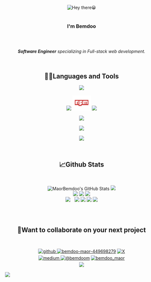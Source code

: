 <p align="center"><img src="https://www.funimada.com/assets/images/cards/big/hello-4.gif" alt="Hey there😀"></p>

<h3 align="center"><br>
<b>I'm Bemdoo</b></h3><br><br>

<p align="center"><i><b>Software Engineer</b> specializing in Full-stack web development.</i></p><br>

<h2 align="center">👨‍💻Languages and Tools</h2>
<p align="center">
   <img src="https://skillicons.dev/icons?i=html,css,bootstrap,sass,js,jquery,react,git,github"/>
</p>

<p align="center">
   <img src="https://skillicons.dev/icons?i=jest,cypress,bash" style="display: inline-block;"/>
   <img width="60" height="50px" src="./assets/npm logo.png" alt="npm" style="display: inline-block;"/>
   <img src="https://skillicons.dev/icons?i=yarn,figma,webpack,vite,redux,py" style="display: inline-block;"/>
</p>

<p align="center">
   <img src="https://skillicons.dev/icons?i=tailwindcss,cpp,arduino,idea,powershell,markdown,materialui,typescript,postgresql"/>
</p>

<p align="center">
   <img src="https://skillicons.dev/icons?i=nodejs,express,nextjs,mongodb,visualstudio,vscode"/>
</p>

<p align="center">
   <img src="https://skillicons.dev/icons?i=docker,graphql,linux,ubuntu,jenkins,wordpress,codepen"/>
</p><br>

<h2 align="center">📈Github Stats</h2><br>
<p align="center">
   <img  alt="MaorBemdoo's GitHub Stats" src="https://github-readme-stats.vercel.app/api?username=MaorBemdoo&theme=blueberry&show_icons=true&hide_border=false&count_private=true"/>
   <img src="https://github-readme-streak-stats.herokuapp.com/?user=MaorBemdoo&theme=blueberry"/>
   <br>
   <img src="https://github-profile-summary-cards.vercel.app/api/cards/profile-details?username=MaorBemdoo&theme=zenburn">
   <img src="https://github-readme-activity-graph.vercel.app/graph?username=MaorBemdoo&theme=gruvbox">
   <img src="https://github-readme-stats.vercel.app/api/top-langs?username=MaorBemdoo&layout=pie&theme=dracula&langs_count=7&exclude_repo=CSC104-Data-Analysis"/><br>
   <img src="https://stats.quine.sh/MaorBemdoo/dependencies?theme=dark" height="230px" style="margin-right: 10px;">
   <img src="https://github-profile-trophy.vercel.app/?username=MaorBemdoo&theme=gitdimmed&row=2&column=3">
   <img src="https://stats.quira.sh/MaorBemdoo/github?theme=dark">
   <img src="https://stats.quira.sh/MaorBemdoo/languages-over-time?theme=dark">
   <img src="https://stats.quira.sh/MaorBemdoo/topics-over-time?theme=dark">
</p><br><br>

<h2 align="center">🤼Want to collaborate on  your next project</h2><br>
<p align="center">
<a href="https://github.com/MaorBemdoo">
<img src="https://img.shields.io/badge/github-%2324292e.svg?&style=for-the-badge&logo=github&logoColor=white" alt=github style="margin-bottom: 5px;" />
</a>
<a href="https://linkedin.com/in/bemdoo-maor-449698279" target="_blank"><img src="https://img.shields.io/badge/linkedin-blue.svg?&style=for-the-badge&logo=linkedin&logoColor=white" style="margin-bottom: 5px;" alt="bemdoo-maor-449698279"></a>
<a href="https://x.com/BemdooMaor" target="_blank">
<img src="https://img.shields.io/badge/x-black.svg?&style=for-the-badge&logo=x&logoColor=white" alt=X style="margin-bottom: 5px;" />
</a><br>
<a href="https://instagram.com/bemdoomaor" target="_blank">
<img src="https://img.shields.io/badge/instagram-red.svg?&style=for-the-badge&logo=instagram&logoColor=white" alt=medium style="margin-bottom: 5px;" />
</a>  
<a href="https://hashnode.com/@bemdoom" target="_blank"><img src="https://img.shields.io/badge/hashnode-blue.svg?&style=for-the-badge&logo=hashnode&logoColor=white" style="margin-bottom: 5px;" alt="@bemdoom"></a>
<a href="https://www.hackerrank.com/bemdoo_maor" target="_blank"><img src="https://img.shields.io/badge/hackerrank-darkgreen.svg?&style=for-the-badge&logo=hackerrank&logoColor=white" style="margin-bottom: 5px;" alt="bemdoo_maor"></a><br>
<a href="mailto:bemdoo.maor1@gmail.com"><img src="https://img.shields.io/badge/Gmail-bemdoo.maor1@gmail.com-red?style=for-the-badge&logo=gmail"></a>
</p>

<img src="https://capsule-render.vercel.app/api?type=waving&color=gradient&height=100&section=footer">
